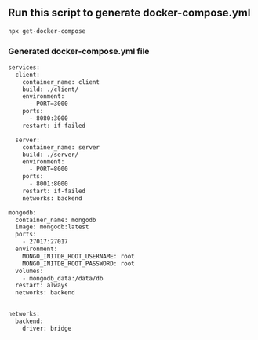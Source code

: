 ## Run this script to generate docker-compose.yml

```bash
npx get-docker-compose
```

### Generated docker-compose.yml file

```bash
services:
  client:
    container_name: client
    build: ./client/
    environment:
      - PORT=3000
    ports:
      - 8080:3000
    restart: if-failed

  server:
    container_name: server
    build: ./server/
    environment:
      - PORT=8000
    ports:
      - 8001:8000
    restart: if-failed
    networks: backend

mongodb:
  container_name: mongodb
  image: mongodb:latest
  ports:
    - 27017:27017
  environment:
    MONGO_INITDB_ROOT_USERNAME: root
    MONGO_INITDB_ROOT_PASSWORD: root
  volumes:
    - mongodb_data:/data/db
  restart: always
  networks: backend


networks:
  backend:
    driver: bridge
```
